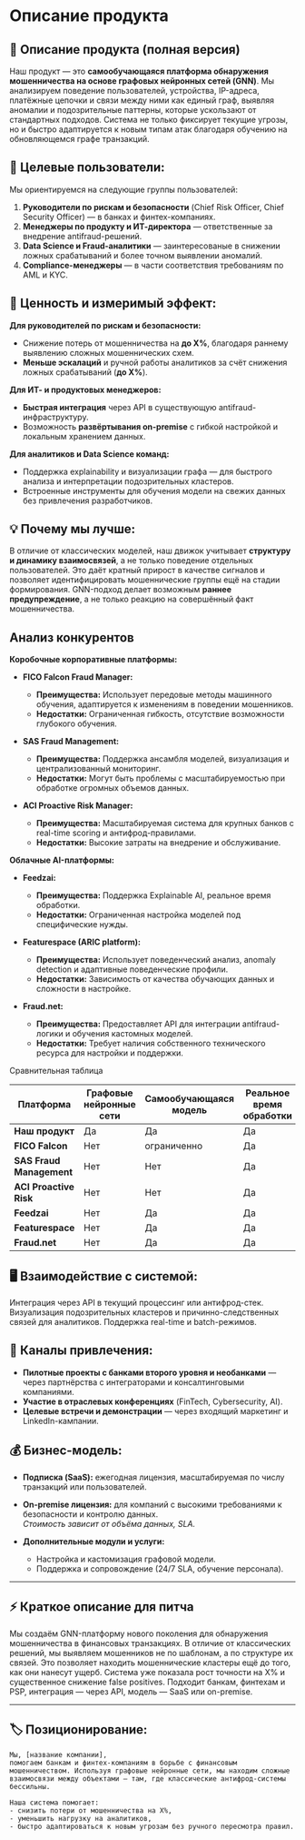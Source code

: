 # Описание продукта


## **🧠 Описание продукта (полная версия)**

Наш продукт — это **самообучающаяся платформа обнаружения мошенничества на основе графовых нейронных сетей (GNN)**. Мы анализируем поведение пользователей, устройства, IP-адреса, платёжные цепочки и связи между ними как единый граф, выявляя аномалии и подозрительные паттерны, которые ускользают от стандартных подходов. Система не только фиксирует текущие угрозы, но и быстро адаптируется к новым типам атак благодаря обучению на обновляющемся графе транзакций.

## 📌 **Целевые пользователи:**

Мы ориентируемся на следующие группы пользователей:

1. **Руководители по рискам и безопасности** (Chief Risk Officer, Chief Security Officer) — в банках и финтех-компаниях.
2. **Менеджеры по продукту и ИТ-директора** — ответственные за внедрение antifraud-решений.
3. **Data Science и Fraud-аналитики** — заинтересованые в снижении ложных срабатываний и более точном выявлении аномалий.
4. **Compliance-менеджеры** — в части соответствия требованиям по AML и KYC.


## 🎯 **Ценность и измеримый эффект:**

**Для руководителей по рискам и безопасности:**

- Снижение потерь от мошенничества на **до X%**, благодаря раннему выявлению сложных мошеннических схем.
- **Меньше эскалаций** и ручной работы аналитиков за счёт снижения ложных срабатываний (**до X%**).

**Для ИТ- и продуктовых менеджеров:**

- **Быстрая интеграция** через API в существующую antifraud-инфраструктуру.
- Возможность **развёртывания on-premise** с гибкой настройкой и локальным хранением данных.

**Для аналитиков и Data Science команд:**

- Поддержка explainability и визуализации графа — для быстрого анализа и интерпретации подозрительных кластеров.
- Встроенные инструменты для обучения модели на свежих данных без привлечения разработчиков.


## 💡 **Почему мы лучше:**
В отличие от классических моделей, наш движок учитывает **структуру и динамику взаимосвязей**, а не только поведение отдельных пользователей. Это даёт кратный прирост в качестве сигналов и позволяет идентифицировать мошеннические группы ещё на стадии формирования. GNN-подход делает возможным **раннее предупреждение**, а не только реакцию на совершённый факт мошенничества.


## **Анализ конкурентов**

**Коробочные корпоративные платформы:**

- **FICO Falcon Fraud Manager:**  
  - **Преимущества:** Использует передовые методы машинного обучения, адаптируется к изменениям в поведении мошенников.
  - **Недостатки:** Ограниченная гибкость, отсутствие возможности глубокого обучения.

- **SAS Fraud Management:**  
  - **Преимущества:** Поддержка ансамбля моделей, визуализация и централизованный мониторинг.
  - **Недостатки:** Могут быть проблемы с масштабируемостью при обработке огромных объемов данных.

- **ACI Proactive Risk Manager:**  
  - **Преимущества:** Масштабируемая система для крупных банков с real-time scoring и антифрод-правилами.
  - **Недостатки:** Высокие затраты на внедрение и обслуживание.

**Облачные AI-платформы:**

- **Feedzai:**  
  - **Преимущества:** Поддержка Explainable AI, реальное время обработки.
  - **Недостатки:** Ограниченная настройка моделей под специфические нужды.

- **Featurespace (ARIC platform):**  
  - **Преимущества:** Использует поведенческий анализ, anomaly detection и адаптивные поведенческие профили.
  - **Недостатки:** Зависимость от качества обучающих данных и сложности в настройке.

- **Fraud.net:**  
  - **Преимущества:** Предоставляет API для интеграции antifraud-логики и обучения кастомных моделей.
  - **Недостатки:** Требует наличия собственного технического ресурса для настройки и поддержки.

Сравнительная таблица

| Платформа               | Графовые нейронные сети | Самообучающаяся модель | Реальное время обработки | Гибкость настройки | Поддержка Explainable AI |
|-------------------------|-------------------------|------------------------|--------------------------|--------------------|--------------------------|
| **Наш продукт**         | Да                      | Да                     | Да                       | Высокая            | Да                       |
| **FICO Falcon**         | Нет                     | ограниченно            | Да                       | Средняя            | Нет                      |
| **SAS Fraud Management**| Нет                     | Нет                    | Да                       | Средняя            | Нет                      |
| **ACI Proactive Risk**  | Нет                     | Нет                    | Да                       | Средняя            | Нет                      |
| **Feedzai**             | Нет                     | Да                     | Да                       | Средняя            | Да                       |
| **Featurespace**        | Нет                     | Да                     | Да                       | Средняя            | Да                       |
| **Fraud.net**           | Нет                     | Да                     | Да                       | Высокая            | Да                       |



## 🖥️ **Взаимодействие с системой:**
Интеграция через API в текущий процессинг или антифрод-стек. Визуализация подозрительных кластеров и причинно-следственных связей для аналитиков. Поддержка real-time и batch-режимов.

## 📣 **Каналы привлечения:**

- **Пилотные проекты с банками второго уровня и необанками** — через партнёрства с интеграторами и консалтинговыми компаниями.
- **Участие в отраслевых конференциях** (FinTech, Cybersecurity, AI).
- **Целевые встречи и демонстрации** — через входящий маркетинг и LinkedIn-кампании.

## 💰 **Бизнес-модель:**
- **Подписка (SaaS):** ежегодная лицензия, масштабируемая по числу транзакций или пользователей.

- **On-premise лицензия:** для компаний с высокими требованиями к безопасности и контролю данных.  
    _Стоимость зависит от объёма данных, SLA._

- **Дополнительные модули и услуги:**
    - Настройка и кастомизация графовой модели.
    - Поддержка и сопровождение (24/7 SLA, обучение персонала).

---

## **⚡ Краткое описание для питча**

Мы создаём GNN-платформу нового поколения для обнаружения мошенничества в финансовых транзакциях. В отличие от классических решений, мы выявляем мошенников не по шаблонам, а по структуре их связей. Это позволяет находить мошеннические кластеры ещё до того, как они нанесут ущерб. Система уже показала рост точности на X% и существенное снижение false positives. Подходит банкам, финтехам и PSP, интеграция — через API, модель — SaaS или on-premise.

---

## **🏷️ Позиционирование:**

```
Мы, [название компании],
помогаем банкам и финтех-компаниям в борьбе с финансовым мошенничеством. Используя графовые нейронные сети, мы находим сложные взаимосвязи между объектами — там, где классические антифрод-системы бессильны.

Наша система помогает:
- снизить потери от мошенничества на X%,
- уменьшить нагрузку на аналитиков,
- быстро адаптироваться к новым угрозам без ручного пересмотра правил.
```